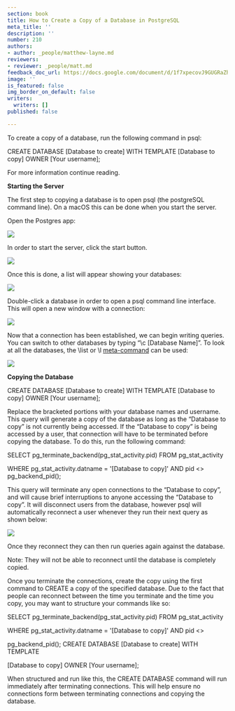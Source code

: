 ```yaml
---
section: book
title: How to Create a Copy of a Database in PostgreSQL
meta_title: ''
description: ''
number: 210
authors:
- author: _people/matthew-layne.md
reviewers:
- reviewer: _people/matt.md
feedback_doc_url: https://docs.google.com/document/d/1f7xpecovJ9GUGRaZhghalK66dPHwMGeLi3nFtRV8kqc/edit?usp=sharing
image: ''
is_featured: false
img_border_on_default: false
writers:
  writers: []
published: false

---
```

To create a copy of a database, run the following command in psql:

CREATE DATABASE \[Database to create\] WITH TEMPLATE \[Database to copy\] OWNER \[Your username\];

For more information continue reading.

**Starting the Server**

The first step to copying a database is to open psql (the postgreSQL command line). On a macOS this can be done when you start the server.

Open the Postgres app:

![](https://assets.website-files.com/5c197923e5851742d9bc835d/5ce56b9980dbc649bd49f89f_DdjqCSDRN567p9_qzwtxyw2PUC2-6n7RyR4K-aZm50CXyAxhxr-ZkWgbkObnLu7gp-0O2yX8fO1cTU7sHrWEXMYDMIRq1ByBP-P8MdP7IVDIo4fiR-7d45qgcUH1zlnXTInuB1-5.png)

In order to start the server, click the start button.

![](https://assets.website-files.com/5c197923e5851742d9bc835d/5ce56b995362df931c9bc967_fdKrksx_BTDJ0-sIi6LNAn0xJGU7yT8kXLzDBFOEWuf_6f_PdA7o7Z6znL52KeAPjY2wp-DrmN6diqXwh_R20wNQAn5VbQChFPBlwouK0ZzfBiN7sYWQdyguC-N11z48KPmP0VtQ.png)

Once this is done, a list will appear showing your databases:

![](https://assets.website-files.com/5c197923e5851742d9bc835d/5ce56b99d1f2a9925cedc38c_VRt9opBixujQBHdQBUfEndjvhptFZ0-_xQDovYVJECgb8B8U6xCC8oyWke9PnWczKKtkrOJFOZE5cFO5rbpNlA6QKhOwwHLJjAn9Ml4evtQDUa1_l745T0rVnxSeVKVhMDzDL8tl.png)

Double-click a database in order to open a psql command line interface. This will open a new window with a connection:

![](https://assets.website-files.com/5c197923e5851742d9bc835d/5ce56b99e35d8a703ccd389a_o9cCoZtq3UBXZgQ162T6_V6j40DYMvMfmer7aUJ5MB4vA1nlmyc5SYvhatEIotDE2fbwVs_B-UhJDxY7WFN6CcZPFCs0048HzUssA5nXaIhdgZn_dpqZX3v47ztDLk7fukrTbnuD.png)

Now that a connection has been established, we can begin writing queries. You can switch to other databases by typing “\\c \[Database Name\]”. To look at all the databases, the \\list or \\l [meta-command](https://chartio.com/resources/tutorials/how-to-list-databases-and-tables-in-postgresql-using-psql/) can be used:

![](https://assets.website-files.com/5c197923e5851742d9bc835d/5ce56b9980dbc61da849f8a0_SDd63YK9WXzgrq9o4nQDuE2cR_VHOFu3llkBItBeGPti-VMIgtWy5FScUSO4jniMMPzO66OioYosa_EkRMsLAvyECJppRSCn53DmYJme_vDe9Z_TKm-f_QSYuB-49DCGM0vHMcDf.png)

**Copying the Database**

CREATE DATABASE \[Database to create\] WITH TEMPLATE \[Database to copy\] OWNER \[Your username\];

Replace the bracketed portions with your database names and username. This query will generate a copy of the database as long as the “Database to copy” is not currently being accessed. If the “Database to copy” is being accessed by a user, that connection will have to be terminated before copying the database. To do this, run the following command:

SELECT pg_terminate_backend(pg_stat_activity.pid) FROM pg_stat_activity

WHERE pg_stat_activity.datname = '\[Database to copy\]' AND pid <> pg_backend_pid();

This query will terminate any open connections to the “Database to copy”, and will cause brief interruptions to anyone accessing the “Database to copy”. It will disconnect users from the database, however psql will automatically reconnect a user whenever they run their next query as shown below:

![](https://assets.website-files.com/5c197923e5851742d9bc835d/5ce56b99bd2f03de0694cb24_TP0JHahSe5wkZo6R6i7hPWv8uyz7dXJuym5rje2x136FAwIW5RNbM43t6SFHsSeSoPp0iqrxNxaym3AeBbttlSrLTvcz0GjPZGUNtwaQiiuNTRRX4vCwECyF4dd8MCe_xfM4jC4Q.png)

Once they reconnect they can then run queries again against the database.

Note: They will not be able to reconnect until the database is completely copied.

Once you terminate the connections, create the copy using the first command to CREATE a copy of the specified database. Due to the fact that people can reconnect between the time you terminate and the time you copy, you may want to structure your commands like so:

SELECT pg_terminate_backend(pg_stat_activity.pid) FROM pg_stat_activity

WHERE pg_stat_activity.datname = '\[Database to copy\]' AND pid <>

pg_backend_pid(); CREATE DATABASE \[Database to create\] WITH TEMPLATE

\[Database to copy\] OWNER \[Your username\];

When structured and run like this, the CREATE DATABASE command will run immediately after terminating connections. This will help ensure no connections form between terminating connections and copying the database.
